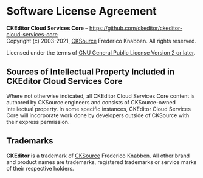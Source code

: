 Software License Agreement
==========================

**CKEditor Cloud Services Core** – https://github.com/ckeditor/ckeditor-cloud-services-core <br>
Copyright (c) 2003-2021, [CKSource](http://cksource.com) Frederico Knabben. All rights reserved.

Licensed under the terms of [GNU General Public License Version 2 or later](http://www.gnu.org/licenses/gpl.html).

Sources of Intellectual Property Included in CKEditor Cloud Services Core
-------------------------------------------------------------------------

Where not otherwise indicated, all CKEditor Cloud Services Core content is authored by CKSource engineers and consists of CKSource-owned intellectual property. In some specific instances, CKEditor Cloud Services Core will incorporate work done by developers outside of CKSource with their express permission.

Trademarks
----------

**CKEditor** is a trademark of [CKSource](http://cksource.com) Frederico Knabben. All other brand and product names are trademarks, registered trademarks or service marks of their respective holders.
